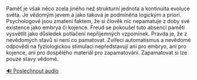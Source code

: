 
Paměť je však něco zcela jiného než strukturní jednota a kontinuita evoluce světa. Je vědomým jevem a jako taková je podmíněna logickým a priori. Psychologové jsou zmateni faktem, že si člověk nic nepamatuje z doby své existence jako embrya či kojence. Freud se pokoušel tuto absenci paměti vysvětlit jako důsledek potlačení nepříjemných vzpomínek. Pravda je, že z nevědomých stavů si není co pamatovat. Zvířecí automatismus a nevědomé odpovědi na fyziologickou stimulaci nepředstavují ani pro embryo, ani pro kojence, ani pro dospělého materiál pro zapamatování. Zapamatovat si lze pouze stavy vědomé.

[🔊 Poslechnout audio](/data/7-paragraphs/audio/chapter_13/para_005-Pam-je-vak-nco-zcela-jinho-ne-strukturn-jed.mp3)
